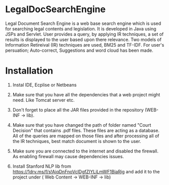 # LegalDocSearchEngine

Legal Document Search Engine is a web base search engine which is used for searching legal contents and legislation.
It is developed in Java using JSPs and Servlet.
User provides a query, by applying IR techniques, a set of results is displayed to the user based upon there relevance.
Two models of Information Retireival (IR) techniques are used, BM25 and TF-IDF.
For user's persuation; Auto-correct, Suggestions and word cloud has been made.

# Installation

1. Instal IDE, Ecplise or Netbeans

2. Make sure that you have all the dependencies that a web project might need. Like Tomcat server etc.

3. Don't forget to place all the JAR files provided in the repository (WEB-INF -> lib).

4. Make sure that you have changed the path of folder named "Court Decision" that contains .pdf files. These files are acting as a database. All of the queries are mapped on those files and after processing all of the IR techniques, best match document is shown to the user.

5. Make sure you are connected to the internet and disabled the firewall. As enabling firewall may cause dependencies issues.

6. Install Stanford NLP lib from https://1drv.ms/f/s!AiqDnFnoVclDgfZIYLiLmWF1BiaRig and add it to the project under ( Web Content -> WEB-INF -> lib)
